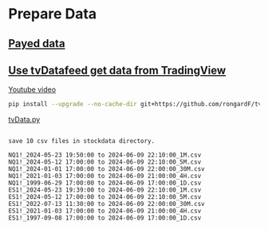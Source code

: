 # Prepare Data

## [Payed data](https://site.financialmodelingprep.com/developer/docs/pricing)

## [Use tvDatafeed get data from TradingView](https://github.com/rongardF/tvdatafeed)
[Youtube video](https://www.youtube.com/watch?v=WhuB5cbr-kY)

```sh
pip install --upgrade --no-cache-dir git+https://github.com/rongardF/tvdatafeed.git

```

[tvData.py](../src/tvData.py)

```

save 10 csv files in stockdata directory.

NQ1!_2024-05-23 19:50:00 to 2024-06-09 22:10:00_1M.csv
NQ1!_2024-05-12 17:00:00 to 2024-06-09 22:10:00_5M.csv
NQ1!_2024-01-01 17:00:00 to 2024-06-09 22:00:00_30M.csv
NQ1!_2021-01-03 17:00:00 to 2024-06-09 21:00:00_4H.csv
NQ1!_1999-06-29 17:00:00 to 2024-06-09 17:00:00_1D.csv
ES1!_2024-05-23 19:39:00 to 2024-06-09 22:10:00_1M.csv
ES1!_2024-05-12 17:00:00 to 2024-06-09 22:10:00_5M.csv
ES1!_2022-07-13 11:30:00 to 2024-06-09 22:00:00_30M.csv
ES1!_2021-01-03 17:00:00 to 2024-06-09 21:00:00_4H.csv
ES1!_1997-09-08 17:00:00 to 2024-06-09 17:00:00_1D.csv
```
